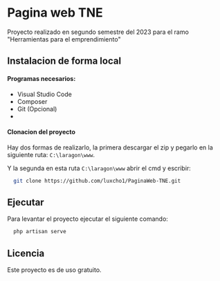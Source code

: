 # Pagina web TNE

Proyecto realizado en segundo semestre del 2023 para el ramo "Herramientas para el emprendimiento"


## Instalacion de forma local
#### Programas necesarios:

- Visual Studio Code
- Composer
- Git (Opcional)
- 
#### Clonacion del proyecto

Hay dos formas de realizarlo, la primera descargar el zip y pegarlo en la siguiente ruta: `C:\laragon\www`.

Y la segunda en esta ruta `C:\laragon\www` abrir el cmd y escribir: 
```bash
  git clone https://github.com/luxcho1/PaginaWeb-TNE.git
```
## Ejecutar

Para levantar el proyecto ejecutar el siguiente comando:

```bash
  php artisan serve
```
## Licencia

Este proyecto es de uso gratuito.
